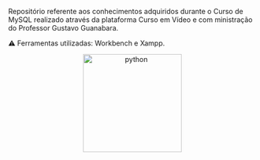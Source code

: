 Repositório referente aos conhecimentos adquiridos durante o Curso de MySQL realizado através da plataforma Curso em Vídeo e com ministração do Professor Gustavo Guanabara.

⚠️ Ferramentas utilizadas: Workbench e Xampp.

<p align="center"> 
<img src="https://cdn.jsdelivr.net/gh/devicons/devicon/icons/mysql/mysql-original.svg" alt="python" width="200" height="200"/>
